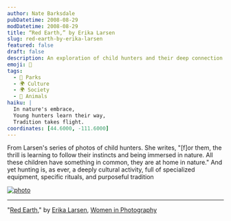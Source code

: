 ```yaml
---
author: Nate Barksdale
pubDatetime: 2008-08-29
modDatetime: 2008-08-29
title: “Red Earth,” by Erika Larsen
slug: red-earth-by-erika-larsen
featured: false
draft: false
description: An exploration of child hunters and their deep connection to nature and tradition.
emoji: 🦌
tags:
  - 🌲 Parks
  - 🌍 Culture
  - 🌍 Society
  - 🐶 Animals
haiku: |
  In nature's embrace,  
  Young hunters learn their way,  
  Tradition takes flight.
coordinates: [44.6000, -111.6000]
---
```


From Larsen's series of photos of child hunters. She writes, "[f]or them, the thrill is learning to follow their instincts and being immersed in nature. All these children have something in common, they are at home in nature." And yet hunting is, as ever, a deeply cultural activity, full of specialized equipment, specific rituals, and purposeful tradition

[![photo](http://culture-making.com/media/erikalarsen_Red-Earth.jpg)](http://www.wipnyc.org/blog/erika-larsen.html)

---

"[Red Earth](http://web.archive.org/web/20090224110734/http://www.wipnyc.org:80/blog/erika-larsen.html)," by [Erika Larsen](http://www.erikalarsenphoto.com/), [Women in Photography](http://web.archive.org/web/20170314141908/http://www.wipnyc.org/blog/)
